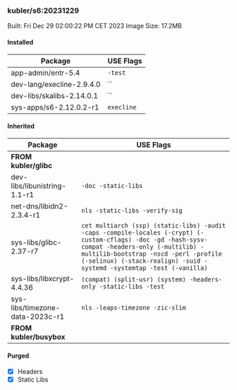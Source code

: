 ### kubler/s6:20231229

Built: Fri Dec 29 02:00:22 PM CET 2023
Image Size: 17.2MB

#### Installed
Package | USE Flags
--------|----------
app-admin/entr-5.4 | `-test`
dev-lang/execline-2.9.4.0 | ``
dev-libs/skalibs-2.14.0.1 | ``
sys-apps/s6-2.12.0.2-r1 | `execline`
#### Inherited
Package | USE Flags
--------|----------
**FROM kubler/glibc** |
dev-libs/libunistring-1.1-r1 | `-doc -static-libs`
net-dns/libidn2-2.3.4-r1 | `nls -static-libs -verify-sig`
sys-libs/glibc-2.37-r7 | `cet multiarch (ssp) (static-libs) -audit -caps -compile-locales (-crypt) (-custom-cflags) -doc -gd -hash-sysv-compat -headers-only (-multilib) -multilib-bootstrap -nscd -perl -profile (-selinux) (-stack-realign) -suid -systemd -systemtap -test (-vanilla)`
sys-libs/libxcrypt-4.4.36 | `(compat) (split-usr) (system) -headers-only -static-libs -test`
sys-libs/timezone-data-2023c-r1 | `nls -leaps-timezone -zic-slim`
**FROM kubler/busybox** |
#### Purged
- [x] Headers
- [x] Static Libs
